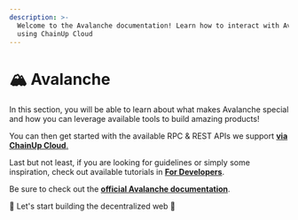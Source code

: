 ```yaml
---
description: >-
  Welcome to the Avalanche documentation! Learn how to interact with Avalanche
  using ChainUp Cloud
---
```


# 🏔 Avalanche

In this section, you will be able to learn about what makes Avalanche special and how you can leverage available tools to build amazing products!

You can then get started with the available RPC & REST APIs we support [ **via ChainUp Cloud**.](https://cloud.chainup.com)

Last but not least, if you are looking for guidelines or simply some inspiration, check out available tutorials in [**For Developers**](../../introduction/for-developers/use-blockchain-api.md).

Be sure to check out the [**official Avalanche documentation**](https://docs.avax.network/).

🚀 Let's start building the decentralized web 🚀
